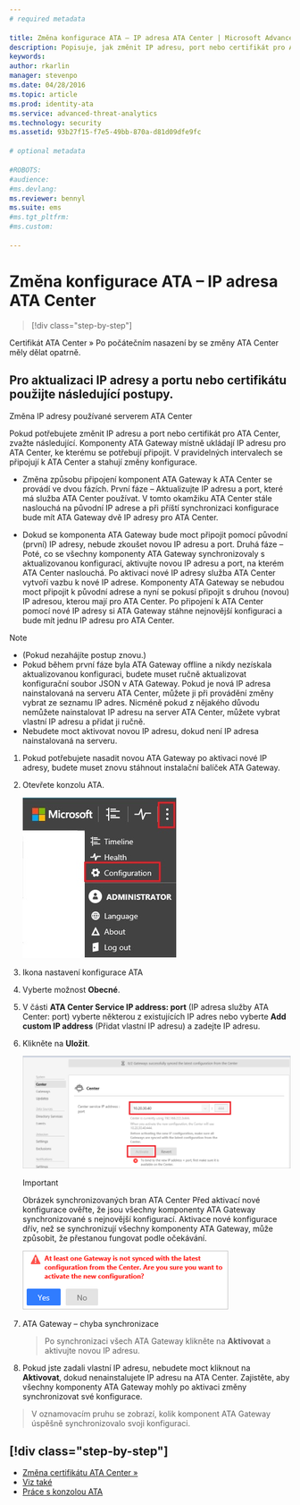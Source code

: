 ```yaml
---
# required metadata

title: Změna konfigurace ATA – IP adresa ATA Center | Microsoft Advanced Threat Analytics
description: Popisuje, jak změnit IP adresu, port nebo certifikát pro ATA Center.
keywords:
author: rkarlin
manager: stevenpo
ms.date: 04/28/2016
ms.topic: article
ms.prod: identity-ata
ms.service: advanced-threat-analytics
ms.technology: security
ms.assetid: 93b27f15-f7e5-49bb-870a-d81d09dfe9fc

# optional metadata

#ROBOTS:
#audience:
#ms.devlang:
ms.reviewer: bennyl
ms.suite: ems
#ms.tgt_pltfrm:
#ms.custom:

---
```


# Změna konfigurace ATA – IP adresa ATA Center

>[!div class="step-by-step"]

Certifikát ATA Center » Po počátečním nasazení by se změny ATA Center měly dělat opatrně.

## Pro aktualizaci IP adresy a portu nebo certifikátu použijte následující postupy.
Změna IP adresy používané serverem ATA Center

Pokud potřebujete změnit IP adresu a port nebo certifikát pro ATA Center, zvažte následující. Komponenty ATA Gateway místně ukládají IP adresu pro ATA Center, ke kterému se potřebují připojit. V pravidelných intervalech se připojují k ATA Center a stahují změny konfigurace.

-   Změna způsobu připojení komponent ATA Gateway k ATA Center se provádí ve dvou fázích. První fáze – Aktualizujte IP adresu a port, které má služba ATA Center používat. V tomto okamžiku ATA Center stále naslouchá na původní IP adrese a při příští synchronizaci konfigurace bude mít ATA Gateway dvě IP adresy pro ATA Center.

-   Dokud se komponenta ATA Gateway bude moct připojit pomocí původní (první) IP adresy, nebude zkoušet novou IP adresu a port. Druhá fáze – Poté, co se všechny komponenty ATA Gateway synchronizovaly s aktualizovanou konfigurací, aktivujte novou IP adresu a port, na kterém ATA Center naslouchá. Po aktivaci nové IP adresy služba ATA Center vytvoří vazbu k nové IP adrese. Komponenty ATA Gateway se nebudou moct připojit k původní adrese a nyní se pokusí připojit s druhou (novou) IP adresou, kterou mají pro ATA Center. Po připojení k ATA Center pomocí nové IP adresy si ATA Gateway stáhne nejnovější konfiguraci a bude mít jednu IP adresu pro ATA Center.

> [!NOTE]
> -   (Pokud nezahájíte postup znovu.)
> -   Pokud během první fáze byla ATA Gateway offline a nikdy nezískala aktualizovanou konfiguraci, budete muset ručně aktualizovat konfigurační soubor JSON v ATA Gateway. Pokud je nová IP adresa nainstalovaná na serveru ATA Center, můžete ji při provádění změny vybrat ze seznamu IP adres. Nicméně pokud z nějakého důvodu nemůžete nainstalovat IP adresu na server ATA Center, můžete vybrat vlastní IP adresu a přidat ji ručně.
> -   Nebudete moct aktivovat novou IP adresu, dokud není IP adresa nainstalovaná na serveru.

1.  Pokud potřebujete nasadit novou ATA Gateway po aktivaci nové IP adresy, budete muset znovu stáhnout instalační balíček ATA Gateway.

2.  Otevřete konzolu ATA.

    ![Vyberte na panelu nástrojů možnost nastavení a vyberte **Konfigurace**.](media/ATA-config-icon.JPG)

3.  Ikona nastavení konfigurace ATA

4.  Vyberte možnost **Obecné**.

5.  V části **ATA Center Service IP address: port** (IP adresa služby ATA Center: port) vyberte některou z existujících IP adres nebo vyberte **Add custom IP address** (Přidat vlastní IP adresu) a zadejte IP adresu.

6.  Klikněte na **Uložit**.

    ![Zobrazí se upozornění, kolik komponent ATA Gateway se synchronizovalo s nejnovější konfigurací.](media/ATA-chge-IP-after-clicking-save.png)

    >[!IMPORTANT]
    >Obrázek synchronizovaných bran ATA Center Před aktivací nové konfigurace ověřte, že jsou všechny komponenty ATA Gateway synchronizované s nejnovější konfigurací. Aktivace nové konfigurace dřív, než se synchronizují všechny komponenty ATA Gateway, může způsobit, že přestanou fungovat podle očekávání.
    >
    >    ![Pokud některá z komponent ATA Gateway není synchronizovaná, zobrazí se po kliknutí na tlačítko pro aktivaci tato chyba:](media/ataGW-not-synced.png)


7.  ATA Gateway – chyba synchronizace

    > Po synchronizaci všech ATA Gateway klikněte na **Aktivovat** a aktivujte novou IP adresu.

8.  Pokud jste zadali vlastní IP adresu, nebudete moct kliknout na **Aktivovat**, dokud nenainstalujete IP adresu na ATA Center. Zajistěte, aby všechny komponenty ATA Gateway mohly po aktivaci změny synchronizovat své konfigurace.

>V oznamovacím pruhu se zobrazí, kolik komponent ATA Gateway úspěšně synchronizovalo svoji konfiguraci.


## [!div class="step-by-step"]
- [Změna certifikátu ATA Center »](working-with-ata-console.md)
- [Viz také](install-ata.md)
- [Práce s konzolou ATA](https://social.technet.microsoft.com/Forums/security/en-US/home?forum=mata)


<!--HONumber=Jun16_HO1-->


